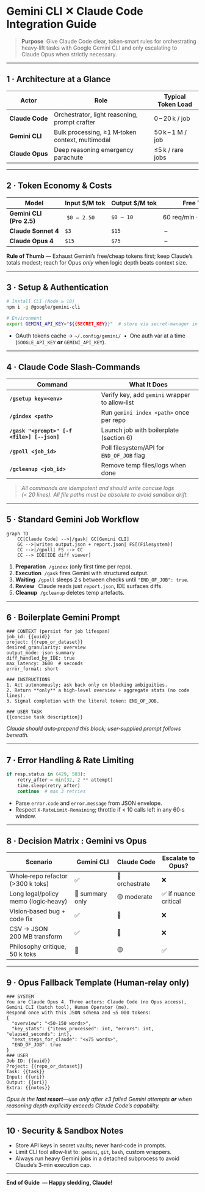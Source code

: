 # Gemini CLI ✕ Claude Code Integration Guide

> **Purpose**  Give Claude Code clear, token‑smart rules for orchestrating heavy‑lift tasks with Google Gemini CLI and only escalating to Claude Opus when strictly necessary.

---

## 1 · Architecture at a Glance

| Actor           | Role                                            | Typical Token Load |
| --------------- | ----------------------------------------------- | ------------------ |
| **Claude Code** | Orchestrator, light reasoning, prompt crafter   | 0 – 20 k / job     |
| **Gemini CLI**  | Bulk processing, ≥1 M‑token context, multimodal | 50 k – 1 M / job   |
| **Claude Opus** | Deep reasoning emergency parachute              | ≤5 k / rare jobs   |

---

## 2 · Token Economy & Costs

| Model                    | Input \$/M tok | Output \$/M tok | Free Tier              |
| ------------------------ | -------------- | --------------- | ---------------------- |
| **Gemini CLI (Pro 2.5)** |  `$0 – 2.50`   | `$0 – 10`       | 60 req/min · 1 000/day |
| **Claude Sonnet 4**      | `$3`           | `$15`           |  –                     |
| **Claude Opus 4**        | `$15`          | `$75`           |  –                     |

**Rule of Thumb** — Exhaust Gemini’s free/cheap tokens first; keep Claude’s totals modest; reach for Opus *only* when logic depth beats context size.

---

## 3 · Setup & Authentication

```bash
# Install CLI (Node ≥ 18)
npm i -g @google/gemini-cli

# Environment
export GEMINI_API_KEY="${{SECRET_KEY}}"  # store via secret‑manager in CI
```

* OAuth tokens cache → `~/.config/gemini/`  •  One auth var at a time (`GOOGLE_API_KEY` **or** `GEMINI_API_KEY`).

---

## 4 · Claude Code Slash‑Commands

| Command                                     | What It Does                                   |
| ------------------------------------------- | ---------------------------------------------- |
| **`/gsetup key=<env>`**                     | Verify key, add `gemini` wrapper to allow‑list |
| **`/gindex <path>`**                        | Run `gemini index <path>` once per repo        |
| **`/gask "<prompt>" [-f <file>] [--json]`** | Launch job with boilerplate (section 6)        |
| **`/gpoll <job_id>`**                       | Poll filesystem/API for `END_OF_JOB` flag      |
| **`/gcleanup <job_id>`**                    | Remove temp files/logs when done               |

> *All commands are idempotent and should write concise logs (< 20 lines).*
> *All file paths must be absolute to avoid sandbox drift.*

---

## 5 · Standard Gemini Job Workflow

```mermaid
graph TD
    CC[Claude Code] -->|/gask| GC[Gemini CLI]
    GC -->|writes output.json + report.json| FS[(Filesystem)]
    CC -->|/gpoll| FS --> CC
    CC --> IDE[IDE diff viewer]
```

1. **Preparation**  `/gindex` (only first time per repo).
2. **Execution**  `/gask` fires Gemini with structured output.
3. **Waiting**  `/gpoll` sleeps 2 s between checks until `"END_OF_JOB": true`.
4. **Review**   Claude reads just `report.json`, IDE surfaces diffs.
5. **Cleanup**  `/gcleanup` deletes temp artefacts.

---

## 6 · Boilerplate Gemini Prompt

```text
### CONTEXT (persist for job lifespan)
job_id: {{uuid}}
project: {{repo_or_dataset}}
desired_granularity: overview
output_mode: json_summary
diff_handled_by_IDE: true
max_latency: 3600  # seconds
error_format: short

### INSTRUCTIONS
1. Act autonomously; ask back only on blocking ambiguities.
2. Return **only** a high‑level overview + aggregate stats (no code lines).
3. Signal completion with the literal token: END_OF_JOB.

### USER TASK
{{concise task description}}
```

*Claude should auto‑prepend this block; user‑supplied prompt follows beneath.*

---

## 7 · Error Handling & Rate Limiting

```python
if resp.status in (429, 503):
    retry_after = min(32, 2 ** attempt)
    time.sleep(retry_after)
    continue  # max 3 retries
```

* Parse `error.code` and `error.message` from JSON envelope.
* Respect `X-RateLimit-Remaining`; throttle if < 10 calls left in any 60‑s window.

---

## 8 · Decision Matrix : Gemini vs Opus

| Scenario                             | Gemini CLI      | Claude Code    | Escalate to Opus?    |
| ------------------------------------ | --------------- | -------------- | -------------------- |
| Whole‑repo refactor (>300 k toks)    | ✅               | 🔹 orchestrate | ❌                    |
| Long legal/policy memo (logic‑heavy) | 🔸 summary only | 🟡 moderate    | ✅ if nuance critical |
| Vision‑based bug + code fix          | ✅               | 🔹             | ❌                    |
| CSV → JSON 200 MB transform          | ✅               | 🔹             | ❌                    |
| Philosophy critique, 50 k toks       | 🔸              | 🟡             | ✅                    |

---

## 9 · Opus Fallback Template (Human‑relay only)

```text
### SYSTEM
You are Claude Opus 4. Three actors: Claude Code (no Opus access), Gemini CLI (batch tool), Human Operator (me).
Respond once with this JSON schema and ≤5 000 tokens:
{
  "overview": "<50‑150 words>",
  "key_stats": {"items_processed": int, "errors": int, "elapsed_seconds": int},
  "next_steps_for_claude": "<≤75 words>",
  "END_OF_JOB": true
}
### USER
Job ID: {{uuid}}
Project: {{repo_or_dataset}}
Task: {{task}}
Input: {{uri}}
Output: {{uri}}
Extra: {{notes}}
```

*Opus is the **last resort**—use only after ≥3 failed Gemini attempts **or** when reasoning depth explicitly exceeds Claude Code’s capability.*

---

## 10 · Security & Sandbox Notes

* Store API keys in secret vaults; never hard‑code in prompts.
* Limit CLI tool allow‑list to: `gemini`, `git`, `bash`, custom wrappers.
* Always run heavy Gemini jobs in a detached subprocess to avoid Claude’s 3‑min execution cap.

---

**End of Guide  — Happy sledding, Claude!**

